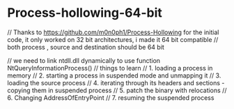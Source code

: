 # Process-hollowing-64-bit

// Thanks to https://github.com/m0n0ph1/Process-Hollowing  for the initial code, it only worked on 32 bit architectures, i made it 64 bit compatible
// both process , source and destination should be 64 bit

// we need to link ntdll.dll dynamically to use function NtQueryInformationProcess()
// things to learn 
// 1. loading a process in memory
// 2. starting a process in suspended mode and unmapping it
// 3. loading the source process
// 4. iterating through its headers and sections - copying them in suspended process
// 5. patch the binary with relocations
// 6. Changing AddressOfEntryPoint
// 7. resuming the suspended process
